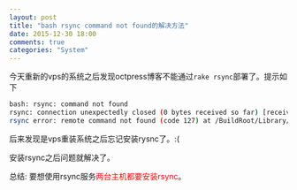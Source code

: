 ```yaml
---
layout: post
title: "bash rsync command not found的解决方法"
date: 2015-12-30 18:00
comments: true
categories: "System"
---
```

今天重新的vps的系统之后发现octpress博客不能通过`rake rsync`部署了。提示如下

```sh
bash: rsync: command not found
rsync: connection unexpectedly closed (0 bytes received so far) [receiver]
rsync error: remote command not found (code 127) at /BuildRoot/Library/Caches/com.apple.xbs/Sources/rsync/rsync-47/rsync/io.c(453) [receiver=2.6.9]
```

后来发现是vps重装系统之后忘记安装rysnc了。:(

安装rsync之后问题就解决了。

总结: 要想使用rsync服务<span style="color:red;">两台主机都要安装rsync</span>。
